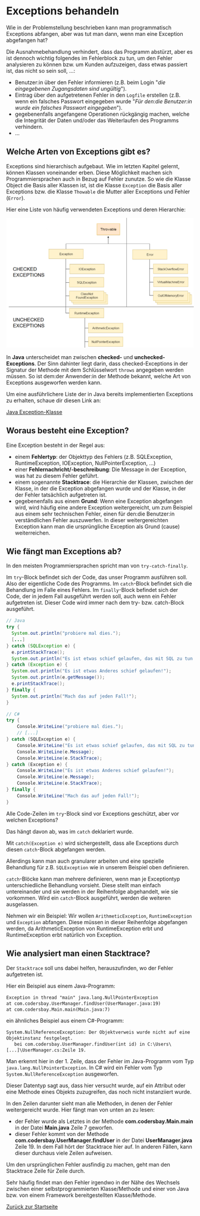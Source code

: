 # Exceptions behandeln

Wie in der Problemstellung beschrieben kann man programmatisch Exceptions abfangen, aber was tut man dann, wenn man eine Exception abgefangen hat?

Die Ausnahmebehandlung verhindert, dass das Programm abstürzt, aber es ist dennoch wichtig folgendes im Fehlerblock zu tun, um den Fehler analysieren zu können bzw. um Kunden aufzuzeigen, dass etwas passiert ist, das nicht so sein soll, ...:
- Benutzer:in über den Fehler informieren (z.B. beim Login "*die eingegebenen Zugangsdaten sind ungültig*").
- Eintrag über den aufgetretenen Fehler in den `Logfile` erstellen (z.B. wenn ein falsches Passwort eingegeben wurde "*Für den:die Benutzer:in wurde ein falsches Passwort eingegeben*").
- gegebenenfalls angefangene Operationen rückgängig machen, welche die Integrität der Daten und/oder das Weiterlaufen des Programms verhindern.
- ...

## Welche Arten von Exceptions gibt es?

Exceptions sind hierarchisch aufgebaut. Wie im letzten Kapitel gelernt, können Klassen voneinander erben. Diese Möglichkeit machen sich Programmiersprachen auch in Bezug auf Fehler zunutze. So wie die Klasse Object die Basis aller Klassen ist, ist die Klasse `Exception` die Basis aller Exceptions bzw. die Klasse `Thowable` die Mutter aller Exceptions und Fehler (`Error`).

Hier eine Liste von häufig verwendeten Exceptions und deren Hierarchie:

![Hierarchie der bekanntesten Exception-Klassen](img/exceptions-hierarchie.png)

In **Java** unterscheidet man zwischen **checked-** und **unchecked-Exceptions**. Der Sinn dahinter liegt darin, dass checked-Exceptions in der Signatur der Methode mit dem Schlüsselwort `throws` angegeben werden müssen. So ist dem:der Anwender:in der Methode bekannt, welche Art von Exceptions ausgeworfen werden kann.

Um eine ausführlichere Liste der in Java bereits implementierten Exceptions zu erhalten, schaue dir diesen Link an:

[Java Exception-Klasse](https://docs.oracle.com/javase/8/docs/api/java/lang/Exception.html)

## Woraus besteht eine Exception?

Eine Exception besteht in der Regel aus:
- einem **Fehlertyp**: der Objekttyp des Fehlers (z.B. SQLException, RuntimeException, IOException, NullPointerException, ...)
- einer **Fehlernachricht/-beschreibung**: Die Message in der Exception, was hat zu diesem Fehler geführt.
- einem sogenannte **Stacktrace**: die Hierarchie der Klassen, zwischen der Klasse, in der die Exception abgefangen wurde und der Klasse, in der der Fehler tatsächlich aufgetreten ist.
- gegebenenfalls aus einem **Grund**: Wenn eine Exception abgefangen wird, wird häufig eine andere Exception weitergereicht, um zum Beispiel aus einem sehr technischen Fehler, einen für den:die Benutzer:in verständlichen Fehler auszuwerfen. In dieser weitergereichten Exception kann man die ursprüngliche Exception als Grund (cause) weiterreichen.

## Wie fängt man Exceptions ab?

In den meisten Programmiersprachen spricht man von `try-catch-finally`.

Im `try`-Block befindet sich der Code, das unser Programm ausführen soll. Also der eigentliche Code des Programms.
Im `catch`-Block befindet sich die Behandlung im Falle eines Fehlers.
Im `finally`-Block befindet sich der Code, der in jedem Fall ausgeführt werden soll, auch wenn ein Fehler aufgetreten ist. Dieser Code wird immer nach dem try- bzw. catch-Block ausgeführt. 

```java
// Java
try {
  System.out.println("probiere mal dies.");
  [...]
} catch (SQLException e) {
  e.printStackTrace();
  System.out.println("Es ist etwas schief gelaufen, das mit SQL zu tun hat!");
} catch (Exception e) {
  System.out.println("Es ist etwas Anderes schief gelaufen!");
  System.out.println(e.getMessage());
  e.printStackTrace();
} finally {
  System.out.println("Mach das auf jeden Fall!");
}
```

```csharp
// C#
try {
    Console.WriteLine("probiere mal dies.");
    // [...]
} catch (SQLException e) {
    Console.WriteLine("Es ist etwas schief gelaufen, das mit SQL zu tun hat!");
    Console.WriteLine(e.Message);
    Console.WriteLine(e.StackTrace);
} catch (Exception e) {
    Console.WriteLine("Es ist etwas Anderes schief gelaufen!");
    Console.WriteLine(e.Message);
    Console.WriteLine(e.StackTrace);
} finally {
    Console.WriteLine("Mach das auf jeden Fall!");
}
```

Alle Code-Zeilen im `try`-Block sind vor Exceptions geschützt, aber vor welchen Exceptions?

Das hängt davon ab, was im `catch` deklariert wurde. 

Mit `catch(Exception e)` wird sichergestellt, dass alle Exceptions durch diesen `catch`-Block abgefangen werden.

Allerdings kann man auch granularer arbeiten und eine spezielle Behandlung für z.B. `SQLException` wie in unserem Beispiel oben definieren. 

`catch`-Blöcke kann man mehrere definieren, wenn man je Exceptiontyp unterschiedliche Behandlung vorsieht. Diese stellt man einfach untereinander und sie werden in der Reihenfolge abgehandelt, wie sie vorkommen. Wird ein `catch`-Block ausgeführt, werden die weiteren ausgelassen. 

Nehmen wir ein Beispiel: Wir wollen `ArithmeticException`, `RuntimeException` und `Exception` abfangen. Diese müssen in dieser Reihenfolge abgefangen werden, da ArithmeticException von RuntimeException erbt und RuntimeException erbt natürlich von Exception.

## Wie analysiert man einen Stacktrace?

Der `Stacktrace` soll uns dabei helfen, herauszufinden, wo der Fehler aufgetreten ist.

Hier ein Beispiel aus einem Java-Programm:

```
Exception in thread "main" java.lang.NullPointerException
at com.codersbay.UserManager.findUser(UserManager.java:19)
at com.codersbay.Main.main(Main.java:7)
```

ein ähnliches Beispiel aus einem C#-Programm:
```
System.NullReferenceException: Der Objektverweis wurde nicht auf eine Objektinstanz festgelegt.
   bei com.codersbay.UserManager.findUser(int id) in C:\Users\[...]\UserManager.cs:Zeile 19.
```

Man erkennt hier in der 1. Zeile, dass der Fehler im Java-Programm vom Typ `java.lang.NullPointerException`. In C# wird ein Fehler vom Typ `System.NullReferenceException` ausgeworfen.

Dieser Datentyp sagt aus, dass hier versucht wurde, auf ein Attribut oder eine Methode eines Objekts zuzugreifen, das noch nicht instanziiert wurde.

In den Zeilen darunter sieht man alle Methoden, in denen der Fehler weitergereicht wurde. Hier fängt man von unten an zu lesen:
- der Fehler wurde als Letztes in der Methode **com.codersbay.Main.main** in der Datei **Main.java** Zeile 7 geworfen.
- dieser Fehler kommt von der Methode **com.codersbay.UserManager.findUser** in der Datei **UserManager.java** Zeile 19.
In dem Fall hört der Stacktrace hier auf. In anderen Fällen, kann dieser durchaus viele Zeilen aufweisen.

Um den ursprünglichen Fehler ausfindig zu machen, geht man den Stacktrace Zeile für Zeile durch. 

Sehr häufig findet man den Fehler irgendwo in der Nähe des Wechsels zwischen einer selbstprogrammierten Klasse/Methode und einer von Java bzw. von einem Framework bereitgestellten Klasse/Methode. 

[Zurück zur Startseite](README.md)